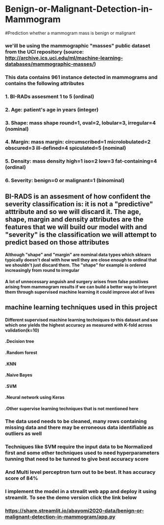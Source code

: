 # Benign-or-Malignant-Detection-in-Mammogram
#Prediction whether a mammogram mass is benign or malignant 
###  we'ill be using the mammographic "masses" public dataset from the UCI repository (source: http://archive.ics.uci.edu/ml/machine-learning-databases/mammographic-masses/)
### This data contains 961 instance detected in mammograms and contains the following attributes
### 1. BI-RADs assesment 1 to 5 (ordinal)
### 2. Age: patient's age in years (integer)
### 3. Shape: mass shape round=1, oval=2, lobular=3, irregular=4 (nominal)
### 4. Margin: mass margin: circumscribed=1 microlobulated=2 obscured=3 ill-defined=4 spiculated=5 (nominal)
### 5. Density: mass density high=1 iso=2 low=3 fat-containing=4 (ordinal)
### 6. Severity: benign=0 or malignant=1 (binominal)

## BI-RADS is an assesment  of how confident the severity classification is: it is not a "predictive" atttribute and so we will discard it. The age, shape, margin and density attributes are the features that we will build our model with and "severity" is the classification we will attempt to predict based on those attributes 

#### Although "shape" and "margin" are nominal data types which sklearn typically doesn't deal with how well they are close enough to ordinal that we shouldn't just discard them. The "shape" for example is ordered increasingly from round to irregular 

#### A lot of unnecessary anguish and surgery arises from false positives arising from mammogram results if we can build a better way to interpret them through supervised machine learning it could improve alot of lives 

## machine learning techniques used in this project
#### Different supervised machine learning techniques to this dataset and see which one yields the highest accuracy as measured with K-fold across validation(k=10)
#### .Decision tree
#### .Random forest
#### .KNN
#### .Naive Bayes
#### .SVM
#### .Neural network using Keras
#### .Other supervise learning techniques that is not mentioned here 
### The data used needs to be cleaned, many rows containing missing data and there may be erroneous data identifiable as outliers as well 
### Techniques like SVM require the input data to be Normalized first and some other techniques used to need hyperparameters tunning that need to be tunned to give best accuracy score 
### And Multi level perceptron turn out to be best. It has accuracy score of 84%
### I implement the model in a strealit web app and deploy it using streamlit. To see the demo version click the link below 
### https://share.streamlit.io/abayomi2020-data/benign-or-malignant-detection-in-mammogram/app.py
